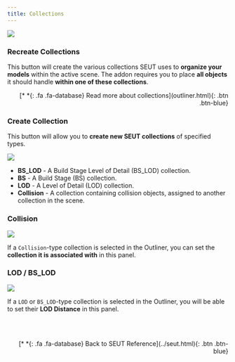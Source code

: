 ```yaml
---
title: Collections
---
```

![](/modding-reference/assets/images/reference/seut/collections-panel.png)

### Recreate Collections
This button will create the various collections SEUT uses to **organize your models** within the active scene. The addon requires you to place **all objects** it should handle **within one of these collections**. 
<p style="text-align:right">[*&nbsp;*{: .fa .fa-database} Read more about collections](outliner.html){: .btn .btn-blue}</p>

### Create Collection
This button will allow you to **create new SEUT collections** of specified types.

![](/modding-reference/assets/images/reference/seut/create-collection.png)

* **BS_LOD** - A Build Stage Level of Detail (BS_LOD) collection.
* **BS** - A Build Stage (BS) collection.
* **LOD** - A Level of Detail (LOD) collection.
* **Collision** - A collection containing collision objects, assigned to another collection in the scene.

### Collision
![](/modding-reference/assets/images/reference/seut/collections-hkt.png)

If a `Collision`-type collection is selected in the Outliner, you can set the **collection it is associated with** in this panel.

### LOD / BS_LOD
![](/modding-reference/assets/images/reference/seut/collections-lod.png)

If a `LOD` or `BS_LOD`-type collection is selected in the Outliner, you will be able to set their **LOD Distance** in this panel.


<br><br/>
<p style="text-align:right">[*&nbsp;*{: .fa .fa-database} Back to SEUT Reference](../seut.html){: .btn .btn-blue}</p>